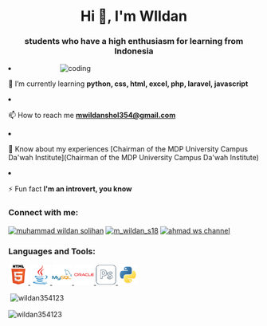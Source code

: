 

<h1 align="center">Hi 👋, I'm WIldan</h1>
<h3 align="center">students who have a high enthusiasm for learning from Indonesia</h3>
<img align="right" alt="coding" width="400" src=https://cdn.dribbble.com/users/330915/screenshots/3587000/10_coding_dribbble.gif

- 🌱 I’m currently learning **python, css, html, excel, php, laravel, javascript**

- 📫 How to reach me **mwildanshol354@gmail.com**

- 📄 Know about my experiences [Chairman of the MDP University Campus Da'wah Institute](Chairman of the MDP University Campus Da'wah Institute)

- ⚡ Fun fact **I'm an introvert, you know**

<h3 align="left">Connect with me:</h3>
<p align="left">
<a href="https://fb.com/muhammad wildan solihan" target="blank"><img align="center" src="https://raw.githubusercontent.com/rahuldkjain/github-profile-readme-generator/master/src/images/icons/Social/facebook.svg" alt="muhammad wildan solihan" height="30" width="40" /></a>
<a href="https://instagram.com/m_wildan_s18" target="blank"><img align="center" src="https://raw.githubusercontent.com/rahuldkjain/github-profile-readme-generator/master/src/images/icons/Social/instagram.svg" alt="m_wildan_s18" height="30" width="40" /></a>
<a href="https://www.youtube.com/c/ahmad ws channel" target="blank"><img align="center" src="https://raw.githubusercontent.com/rahuldkjain/github-profile-readme-generator/master/src/images/icons/Social/youtube.svg" alt="ahmad ws channel" height="30" width="40" /></a>
</p>

<h3 align="left">Languages and Tools:</h3>
<p align="left"> <a href="https://www.w3.org/html/" target="_blank" rel="noreferrer"> <img src="https://raw.githubusercontent.com/devicons/devicon/master/icons/html5/html5-original-wordmark.svg" alt="html5" width="40" height="40"/> </a> <a href="https://www.java.com" target="_blank" rel="noreferrer"> <img src="https://raw.githubusercontent.com/devicons/devicon/master/icons/java/java-original.svg" alt="java" width="40" height="40"/> </a> <a href="https://www.mysql.com/" target="_blank" rel="noreferrer"> <img src="https://raw.githubusercontent.com/devicons/devicon/master/icons/mysql/mysql-original-wordmark.svg" alt="mysql" width="40" height="40"/> </a> <a href="https://www.oracle.com/" target="_blank" rel="noreferrer"> <img src="https://raw.githubusercontent.com/devicons/devicon/master/icons/oracle/oracle-original.svg" alt="oracle" width="40" height="40"/> </a> <a href="https://www.photoshop.com/en" target="_blank" rel="noreferrer"> <img src="https://raw.githubusercontent.com/devicons/devicon/master/icons/photoshop/photoshop-line.svg" alt="photoshop" width="40" height="40"/> </a> <a href="https://www.python.org" target="_blank" rel="noreferrer"> <img src="https://raw.githubusercontent.com/devicons/devicon/master/icons/python/python-original.svg" alt="python" width="40" height="40"/> </a> </p>


<p>&nbsp;<img align="center" src="https://github-readme-stats.vercel.app/api?username=wildan354123&show_icons=true&locale=en" alt="wildan354123" /></p>

<p><img align="center" src="https://github-readme-streak-stats.herokuapp.com/?user=wildan354123&" alt="wildan354123" /></p>


